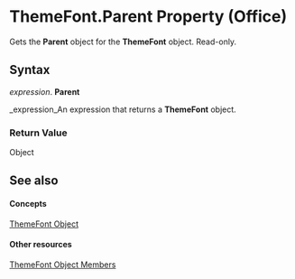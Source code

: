 
# ThemeFont.Parent Property (Office)

Gets the  **Parent** object for the **ThemeFont** object. Read-only.


## Syntax

 _expression_. **Parent**

 _expression_An expression that returns a  **ThemeFont** object.


### Return Value

Object


## See also


#### Concepts


 [ThemeFont Object](1a9f1365-c392-3d04-74db-333ac111114a.md)
#### Other resources


 [ThemeFont Object Members](29f19d99-b33b-4f31-0a37-7665d7ef828b.md)
